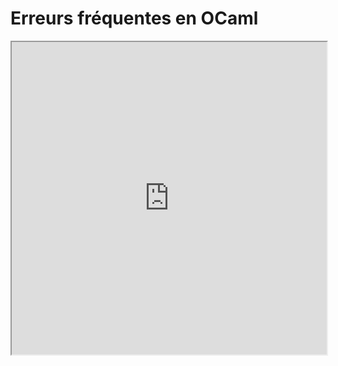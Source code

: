 # Erreurs fréquentes en OCaml
<iframe src=https://mozilla.github.io/pdf.js/web/viewer.html?file=https://raw.githubusercontent.com/fortierq/cours/main/ocaml/revision/revisions_ocaml.pdf#zoom=page-fit&pagemode=none height=500 width=100% allowfullscreen></iframe>